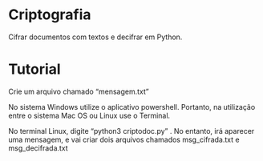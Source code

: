 # Criptografia
Cifrar documentos com textos e decifrar em Python.



# Tutorial

Crie um arquivo chamado “mensagem.txt”

No sistema Windows utilize o aplicativo powershell. Portanto, na utilização entre o sistema Mac OS ou Linux use o Terminal.

No terminal Linux, digite “python3 criptodoc.py” . No entanto, irá aparecer uma mensagem, e vai criar dois arquivos chamados msg_cifrada.txt e msg_decifrada.txt

